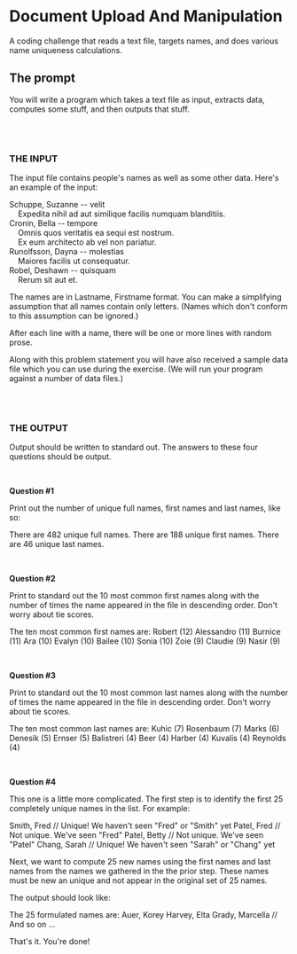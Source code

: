 # Document Upload And Manipulation
A coding challenge that reads a text file, targets names, and does various name uniqueness calculations.

## The prompt

You will write a program which takes a text file as input, extracts
data, computes some stuff, and then outputs that stuff.

</br></br>
### THE INPUT

The input file contains people's names as well as some other data.
Here's an example of the input:

  Schuppe, Suzanne -- velit</br>
   &nbsp;&nbsp;&nbsp; Expedita nihil ad aut similique facilis numquam blanditiis.</br>
  Cronin, Bella -- tempore</br>
   &nbsp;&nbsp;&nbsp; Omnis quos veritatis ea sequi est nostrum.</br>
   &nbsp;&nbsp;&nbsp; Ex eum architecto ab vel non pariatur.</br>
  Runolfsson, Dayna -- molestias</br>
   &nbsp;&nbsp;&nbsp; Maiores facilis ut consequatur.</br>
   Robel, Deshawn -- quisquam</br>
  &nbsp;&nbsp;&nbsp; Rerum sit aut et.</br>

The names are in Lastname, Firstname format.  You can make a
simplifying assumption that all names contain only letters.  (Names
which don't conform to this assumption can be ignored.)

After each line with a name, there will be one or more lines with
random prose.

Along with this problem statement you will have also received a sample
data file which you can use during the exercise.  (We will run your
program against a number of data files.)

</br></br>
### THE OUTPUT

Output should be written to standard out.  The answers to these four
questions should be output.


</br>

__Question #1__

Print out the number of unique full names, first names and last names,
like so:

  There are 482 unique full names.
  There are 188 unique first names.
  There are 46 unique last names.


</br>

__Question #2__

Print to standard out the 10 most common first names along with the
number of times the name appeared in the file in descending order.
Don't worry about tie scores.

  The ten most common first names are:
    Robert (12)
    Alessandro (11)
    Burnice (11)
    Ara (10)
    Evalyn (10)
    Bailee (10)
    Sonia (10)
    Zoie (9)
    Claudie (9)
    Nasir (9)


</br>

__Question #3__

Print to standard out the 10 most common last names along with the
number of times the name appeared in the file in descending order.
Don't worry about tie scores.

  The ten most common last names are:
    Kuhic (7)
    Rosenbaum (7)
    Marks (6)
    Denesik (5)
    Ernser (5)
    Balistreri (4)
    Beer (4)
    Harber (4)
    Kuvalis (4)
    Reynolds (4)


</br>

__Question #4__

This one is a little more complicated.  The first step is to identify
the first 25 completely unique names in the list.  For example:

  Smith, Fred        // Unique!  We haven't seen "Fred" or "Smith" yet
  Patel, Fred        // Not unique.  We've seen "Fred"
  Patel, Betty       // Not unique.  We've seen "Patel"
  Chang, Sarah       // Unique!  We haven't seen "Sarah" or "Chang" yet

Next, we want to compute 25 new names using the first names and last
names from the names we gathered in the the prior step.  These names
must be new an unique and not appear in the original set of 25 names.

The output should look like:

  The 25 formulated names are:
    Auer, Korey
    Harvey, Elta
    Grady, Marcella
    // And so on ...


That's it.  You're done!


